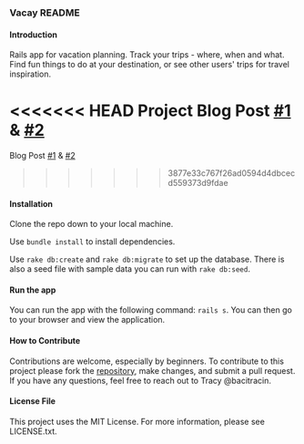 ### Vacay README
#### Introduction

Rails app for vacation planning. Track your trips - where, when and what. Find fun things to do at your destination, or see other users' trips for travel inspiration.

<<<<<<< HEAD
Project Blog Post [#1](http://www.tracyctran.com/code/2016/05/30/rails-project-vacay/) & [#2](http://www.tracyctran.com/code/2016/06/13/jquery-project-vacay/)
=======
Blog Post [#1](http://www.tracyctran.com/code/2016/05/30/rails-project-vacay/) & [#2](http://www.tracyctran.com/code/2016/06/13/jquery-project-vacay/)
>>>>>>> 3877e33c767f26ad0594d4dbcecd559373d9fdae

#### Installation

Clone the repo down to your local machine. 

Use `bundle install` to install dependencies. 

Use `rake db:create` and `rake db:migrate` to set up the database. There is also a seed file with sample data you can run with `rake db:seed`.


#### Run the app

You can run the app with the following command: `rails s`. You can then go to your browser and view the application.

#### How to Contribute

Contributions are welcome, especially by beginners. To contribute to this project please fork the [repository](https://github.com/bacitracin/vacay), make changes, and submit a pull request. If you have any questions, feel free to reach out to Tracy @bacitracin. 

#### License File

This project uses the MIT License. For more information, please see LICENSE.txt.
